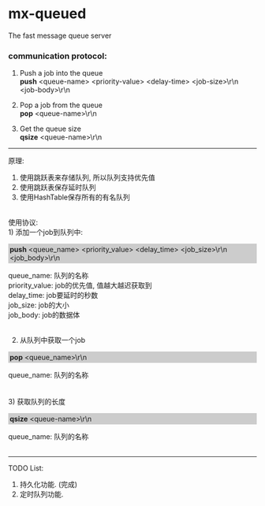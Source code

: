 mx-queued
=========

The fast message queue server

<h3>communication protocol:</h3>

1) Push a job into the queue<br />
<b>push</b> &lt;queue-name&gt; &lt;priority-value&gt; &lt;delay-time&gt; &lt;job-size&gt;\r\n<br />
&lt;job-body&gt;\r\n<br />

2) Pop a job from the queue<br />
<b>pop</b> &lt;queue-name&gt;\r\n<br />

3) Get the queue size<br />
<b>qsize</b> &lt;queue-name&gt;\r\n<br />

-------------------------------------------------

原理:<br />
1) 使用跳跃表来存储队列, 所以队列支持优先值<br />
2) 使用跳跃表保存延时队列<br />
3) 使用HashTable保存所有的有名队列<br />
<br />
使用协议:<br />
1) 添加一个job到队列中:<br />
<p style="background:#ccc;padding:3px;">
  <b>push</b> &lt;queue_name&gt; &lt;priority_value&gt; &lt;delay_time&gt; &lt;job_size&gt;\r\n<br />
  &lt;job_body&gt;\r\n<br />
</p>
queue_name: 队列的名称<br />
priority_value: job的优先值, 值越大越迟获取到<br />
delay_time: job要延时的秒数<br />
job_size: job的大小<br />
job_body: job的数据体<br /><br />

2) 从队列中获取一个job<br />
<p style="background:#ccc;padding:3px;">
  <b>pop</b> &lt;queue_name&gt;\r\n<br />
</p>
queue_name: 队列的名称<br /><br />

<br />
3) 获取队列的长度<br />
<p style="background:#ccc;padding:3px;">
  <b>qsize</b> &lt;queue-name&gt;\r\n<br />
</p>
queue_name: 队列的名称<br /><br />

-------------------------------------------------
TODO List:

1) 持久化功能. (完成)
2) 定时队列功能.
